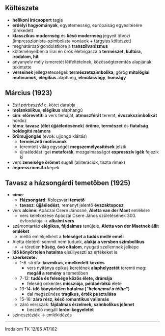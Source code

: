 ## Költészete
- **helikoni írócsoport** tagja
- **erdélyi hagyományok**, egyetemesség, európaiság egyesítésére törekedett
- **klasszikus modernség** és **késő modernség** jegyeit ötvözi (impresszionista-szimbolista vonások + tárgyias költészet)
- meghatározó gondolatköre a **transzilvanizmus**
- költeményeiben a lírai én örök életvigasza a **természet, kultúra, irodalom, hit**
- anyanyelv mély ismeretét létfeltételnek, közösségteremtés alapjának tekintette
- **verseinek** jellegzetességei: **természetszimbolika**, görög **mitológiai motívumok**, **elégikus** alaphang, **elmúlásvágy**, **honvágy**

## Március (1923)
- *Esti párbeszéd* c. kötet darabja
- **melankolikus, elégikus** alaphangú
- **cím**: **előrevetíti** a vers témáját, **atmoszférát** teremt, **évszakszimbolikát** hordoz
- **téma**: **tavasz** (**élet újjáéledésének**) **öröme**, **természet** és **fiatalság** **boldogító mámora**
- **örömujjongás** (evoé: ujjongó kiáltás)
	- **természeti motívumok**
	- teremtett világ egységét **megszemélyesítések** jelzik
	- újraéledést igei **metaforák**, mozgalmasságot **expresszív igék** fejezik ki
- vers **zeneisége örömet** sugall (alliterációk, tiszta rímek)
- **impresszionsita** képek
## Tavasz a házsongárdi temetőben (1925)
- **címe**:
	- **Házsongárd**: Kolozsvári **temető**
	- **tavasz**: **újjáéledést**, reményt jelentő **évszaktoposz**
- vers **alcíme**: Apáczai Csere Jánosné, **Aletta van der Maet** emlékére
	- vers keletkezése Apáczai Csere János születésének 300. évfordulója -> **alkalmi vers**
- számontartás **elégikus, fájdalmas** tanújele, **Aletta von der Maetnek állít emléket**
	- méltó emlékjelként a **feleséget a tudós mellé emeli**
- Aletta életéről semmit nem tudunk, **alakja a versben szimbolikus**
	- -> töretlen **hűség**, **óvó oltalom**, nyugati szellemnek jelképe
- **idő könyörtelen hatalma** elsüllyeszti az értékeket is
- **szerkezete:**
	- 1-6. strófa: **kozmikus, emelkedett kezdés**
		- vers nyitánya epikus keretének **alaphelyzetét** teremti meg: **megáll a remény** a temetőben
	- 7-12: **tudós és felesége közös élete, drámája**
		- feleség önkéntes **missziója**, **példaértékű** élete
	- 13-14: **idő könyörtelen hatalma (*"belenémul a télbe"*)**
		- dal megszűnése **tragikus, érték pusztulása**
	- 15-16: **záró rész, késő romantikus vallomás**
	- záró versszak: **fájdalmas érzelmek, szimbolikus jelenet**
		- beszélő megáll **leróni kegyeletét**
- szinesztéziák -> emlékidézés
---
Irodalom TK 12/85
AT/162